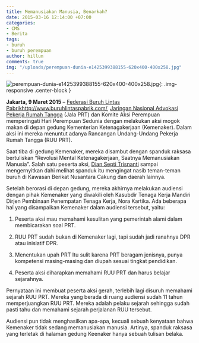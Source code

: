```yaml
---
title: Memanusiakan Manusia, Benarkah?
date: 2015-03-16 12:14:00 +07:00
categories:
- CMS
- Berita
tags:
- buruh
- buruh perempuan
author: hillun
comments: true
img: "/uploads/perempuan-dunia-e1425399388155-620x400-400x258.jpg"
---
```


![perempuan-dunia-e1425399388155-620x400-400x258.jpg](/uploads/perempuan-dunia-e1425399388155-620x400-400x258.jpg){: .img-responsive .center-block }

**Jakarta, 9 Maret 2015** – [Federasi Buruh Lintas Pabrik](http://www.buruhlintaspabrik.com/)http://www.buruhlintaspabrik.com/, [Jaringan Nasional Advokasi Pekerja Rumah Tangga](http://www.jalaprt.co/) (Jala PRT) dan Komite Aksi Perempuan memperingati Hari Perempuan Sedunia dengan melakukan aksi mogok makan di depan gedung Kementerian Ketenagakerjaan (Kemenaker). Dalam aksi ini mereka menuntut adanya Rancangan Undang-Undang Pekerja Rumah Tangga (RUU PRT).

Saat tiba di gedung Kemenaker, mereka disambut dengan spanduk raksasa bertuliskan “Revolusi Mental Ketenagakerjaan, Saatnya Memanusiakan Manusia”. Salah satu peserta aksi, [Dian Septi Trisnanti](http://ciptamedia.org/team/dian-septi-trisnanti/) sampai mengernyitkan dahi melihat spanduk itu mengingat nasib teman-teman buruh di Kawasan Berikat Nusantara Cakung dan daerah lainnya.

Setelah berorasi di depan gedung, mereka akhirnya melakukan audiensi dengan pihak Kemenaker yang diwakili oleh Kasubdir Tenaga Kerja Mandiri Dirjen Pembinaan Penempatan Tenaga Kerja, Nora Kartika. Ada beberapa hal yang disampaikan Kemenaker dalam audiensi tersebut, yaitu:

1. Peserta aksi mau memahami kesulitan yang pemerintah alami dalam membicarakan soal PRT.

2. RUU PRT sudah bukan di Kemenaker lagi, tapi sudah jadi ranahnya DPR atau inisiatif DPR.

3. Menentukan upah PRT Itu sulit karena PRT beragam jenisnya, punya kompetensi masing-masing dan diupah sesuai tingkat pendidikan.

4. Peserta aksi diharapkan memahami RUU PRT dan harus belajar sejarahnya.

Pernyataan ini membuat peserta aksi gerah, terlebih lagi disuruh memahami sejarah RUU PRT. Mereka yang berada di ruang audiensi sudah 11 tahun memperjuangkan RUU PRT. Mereka adalah pelaku sejarah sehingga sudah pasti tahu dan memahami sejarah perjalanan RUU tersebut.

Audiensi pun tidak menghasilkan apa-apa, kecuali sebuah kenyataan bahwa Kemenaker tidak sedang memanusiakan manusia. Artinya, spanduk raksasa yang terletak di halaman gedung Keenaker hanya sebuah tulisan belaka.